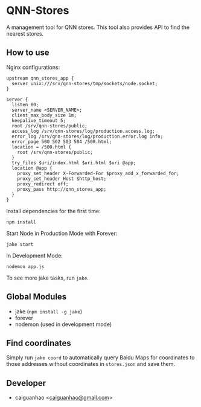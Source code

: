QNN-Stores
==========

A management tool for QNN stores. This tool also provides API to find the nearest stores.

How to use
----------

Nginx configurations:

    upstream qnn_stores_app {
      server unix:///srv/qnn-stores/tmp/sockets/node.socket;
    }
    
    server {
      listen 80;
      server_name <SERVER_NAME>;
      client_max_body_size 1m;
      keepalive_timeout 5;
      root /srv/qnn-stores/public;
      access_log /srv/qnn-stores/log/production.access.log;
      error_log /srv/qnn-stores/log/production.error.log info;
      error_page 500 502 503 504 /500.html;
      location = /500.html {
        root /srv/qnn-stores/public;
      }
      try_files $uri/index.html $uri.html $uri @app;
      location @app {
        proxy_set_header X-Forwarded-For $proxy_add_x_forwarded_for;
        proxy_set_header Host $http_host;
        proxy_redirect off;
        proxy_pass http://qnn_stores_app;
      }
    }

Install dependencies for the first time:

    npm install

Start Node in Production Mode with Forever:

    jake start

In Development Mode:

    nodemon app.js

To see more jake tasks, run ``jake``.

Global Modules
--------------

* jake (``npm install -g jake``)
* forever
* nodemon (used in development mode)

Find coordinates
----------------

Simply run ``jake coord`` to automatically query Baidu Maps for coordinates to those addresses without coordinates in ``stores.json`` and save them.

Developer
---------

* caiguanhao &lt;caiguanhao@gmail.com&gt;
